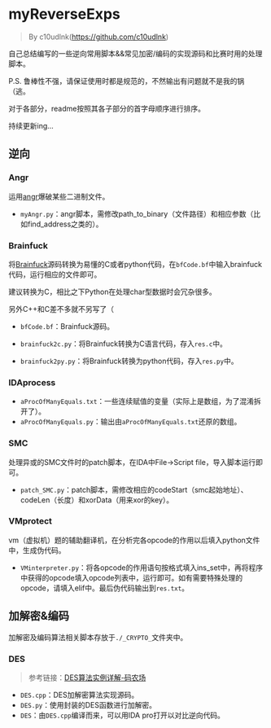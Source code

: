 # myReverseExps

> By c10udlnk(https://github.com/c10udlnk)

自己总结编写的一些逆向常用脚本&&常见加密/编码的实现源码和比赛时用的处理脚本。

P.S. 鲁棒性不强，请保证使用时都是规范的，不然输出有问题就不是我的锅（逃。

对于各部分，readme按照其各子部分的首字母顺序进行排序。

持续更新ing...

## 逆向

### Angr

运用[angr](https://c10udlnk.top/2020/11/11/logFor-Angr-CTF/)爆破某些二进制文件。

- `myAngr.py`：angr脚本，需修改path_to_binary（文件路径）和相应参数（比如find_address之类的）。

### Brainfuck

将[Brainfuck](https://en.wikipedia.org/wiki/Brainfuck)源码转换为易懂的C或者python代码，在`bfCode.bf`中输入brainfuck代码，运行相应的文件即可。

建议转换为C，相比之下Python在处理char型数据时会冗杂很多。

另外C++和C差不多就不另写了（

- `bfCode.bf`：Brainfuck源码。

- `brainfuck2c.py`：将Brainfuck转换为C语言代码，存入`res.c`中。

- `brainfuck2py.py`：将Brainfuck转换为python代码，存入`res.py`中。

### IDAprocess

- `aProcOfManyEquals.txt`：一些连续赋值的变量（实际上是数组，为了混淆拆开了）。
- `aProcOfManyEquals.py`：输出由`aProcOfManyEquals.txt`还原的数组。

### SMC

处理异或的SMC文件时的patch脚本，在IDA中File->Script file，导入脚本运行即可。

- `patch_SMC.py`：patch脚本，需修改相应的codeStart（smc起始地址）、codeLen（长度）和xorData（用来xor的key）。

### VMprotect

vm（虚拟机）题的辅助翻译机，在分析完各opcode的作用以后填入python文件中，生成伪代码。

- `VMinterpreter.py`：将各opcode的作用语句按格式填入ins_set中，再将程序中获得的opcode填入opcode列表中，运行即可。如有需要特殊处理的opcode，请填入elif中。最后伪代码输出到`res.txt`。

## 加解密&编码

加解密及编码算法相关脚本存放于`./_CRYPTO_`文件夹中。

### DES

> 参考链接：[DES算法实例详解-码农场](http://www.hankcs.com/security/des-algorithm-illustrated.html)

- `DES.cpp`：DES加解密算法实现源码。
- `DES.py`：使用封装的DES函数进行加解密。
- `DES`：由`DES.cpp`编译而来，可以用IDA pro打开以对比逆向代码。